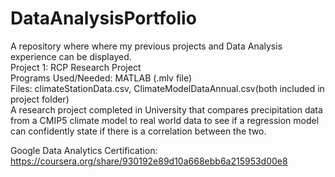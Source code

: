 # DataAnalysisPortfolio

A repository where where my previous projects and Data Analysis experience can be displayed. \
Project 1: RCP Research Project\
Programs Used/Needed: MATLAB (.mlv file) \
Files: climateStationData.csv, ClimateModelDataAnnual.csv(both included in project folder) \
A research project completed in University that compares precipitation data from a CMIP5 climate model to real world data to see if a regression model can confidently state if there is a correlation between the two. 

Google Data Analytics Certification: https://coursera.org/share/930192e89d10a668ebb6a215953d00e8

